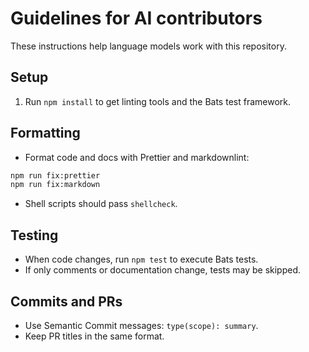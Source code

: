 # Guidelines for AI contributors

These instructions help language models work with this repository.

## Setup

1. Run `npm install` to get linting tools and the Bats test framework.

## Formatting

- Format code and docs with Prettier and markdownlint:

```bash
npm run fix:prettier
npm run fix:markdown
```

- Shell scripts should pass `shellcheck`.

## Testing

- When code changes, run `npm test` to execute Bats tests.
- If only comments or documentation change, tests may be skipped.

## Commits and PRs

- Use Semantic Commit messages: `type(scope): summary`.
- Keep PR titles in the same format.

<!-- vim: set ft=markdown spell spelllang=en_us cc=80 : -->

